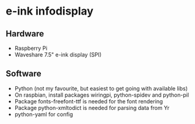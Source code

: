 # e-ink infodisplay

## Hardware

- Raspberry Pi
- Waveshare 7.5" e-ink display (SPI)

## Software

- Python (not my favourite, but easiest to get going with available libs)
- On raspbian, install packages wiringpi, python-spidev and python-pil
- Package fonts-freefont-ttf is needed for the font rendering
- Package python-xmltodict is needed for parsing data from Yr
- python-yaml for config